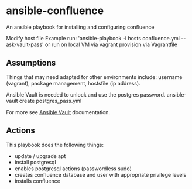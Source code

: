 # ansible-confluence

An ansible playbook for installing and configuring confluence

Modify host file
Example run: 'ansible-playbook -i hosts confluence.yml --ask-vault-pass'
or run on local VM via vagrant provision via Vagrantfile

## Assumptions
Things that may need adapted for other environments include: username (vagrant), package management, hostsfile (ip address).

Ansible Vault is needed to unlock and use the postgres password.
ansible-vault create postgres_pass.yml

For more see [Ansible Vault](http://docs.ansible.com/playbooks_vault.html) documentation.

## Actions
This playbook does the following things:
 * update / upgrade apt
 * install postgresql
 * enables postgresql actions (passwordless sudo)
 * creates confluence database and user with appropriate privilege levels
 * installs confluence
